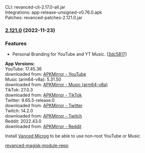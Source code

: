 CLI: revanced-cli-2.17.0-all.jar  
Integrations: app-release-unsigned-v0.76.0.apk  
Patches: revanced-patches-2.121.0.jar  

### [2.121.0](https://github.com/E85Addict/revanced-patches/compare/v2.120.0...v2.121.0) (2022-11-23)
### Features
* Personal Branding for YouTube and YT Music. ([3dc5817](https://github.com/E85Addict/revanced-patches/commit/3dc5817c9f0740d22bf0964ffbe0bf460f2a71c5))

  
**App Versions:**  
YouTube: 17.45.36  
downloaded from: [APKMirror - YouTube](https://www.apkmirror.com/apk/google-inc/youtube/youtube-17-45-36-release/youtube-17-45-36-android-apk-download/)  
Music (arm64-v8a): 5.31.50  
downloaded from: [APKMirror - Music (arm64-v8a)](https://www.apkmirror.com/apk/google-inc/youtube-music/youtube-music-5-31-50-release/youtube-music-5-31-50-2-android-apk-download/)  
TikTok: 27.0.3  
downloaded from: [APKMirror - TikTok](https://www.apkmirror.com/apk/tiktok-pte-ltd/tik-tok-including-musical-ly/tik-tok-including-musical-ly-27-0-3-release/tiktok-27-0-3-3-android-apk-download/)  
Twitter: 9.65.5-release.0  
downloaded from: [APKMirror - Twitter](https://www.apkmirror.com/apk/twitter-inc/twitter/twitter-9-65-5-release-0-release/twitter-9-65-5-release-0-android-apk-download/)  
Twitch: 14.2.0  
downloaded from: [APKMirror - Twitch](https://www.apkmirror.com/apk/twitch-interactive-inc/twitch/twitch-14-2-0-release/twitch-live-game-streaming-14-2-0-android-apk-download/)  
Reddit: 2022.43.0  
downloaded from: [APKMirror - Reddit](https://www.apkmirror.com/apk/redditinc/reddit/reddit-2022-43-0-release/reddit-2022-43-0-2-android-apk-download/)  

Install [Vanced Microg](https://github.com/inotia00/VancedMicroG/releases) to be able to use non-root YouTube or Music  

[revanced-magisk-module-repo](https://github.com/E85Addict/revanced-magisk-module)  
